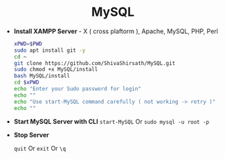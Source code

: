 <h1 align=center>MySQL</h1>

+ **Install XAMPP Server** - X ( cross plaftorm ), Apache, MySQL, PHP, Perl
  ```bash
  xPWD=$PWD
  sudo apt install git -y
  cd ~
  git clone https://github.com/ShivaShirsath/MySQL.git
  sudo chmod +x MySQL/install 
  bash MySQL/install
  cd $xPWD
  echo "Enter your Sudo password for login"
  echo ""
  echo "Use start-MySQL command carefully ( not working -> retry )"
  echo ""
  ```
+ **Start MySQL Server with CLI**
  `start-MySQL` Or `sudo mysql -u root -p`
+ **Stop Server**

  `quit` Or `exit` Or `\q`
 


